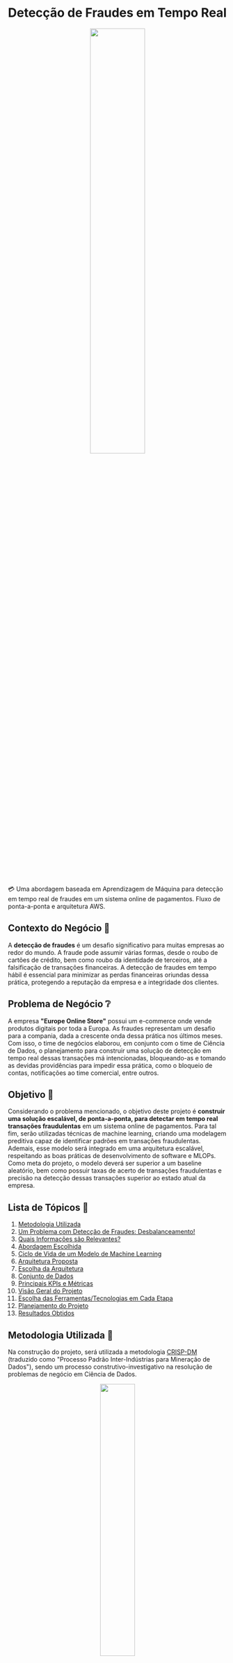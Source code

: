 # Detecção de Fraudes em Tempo Real

<div align="center">
    <image src="images/credit.jpg" width=50%>
</div>

💳 Uma abordagem baseada em Aprendizagem de Máquina para detecção em tempo real de fraudes em um sistema online de pagamentos. Fluxo de ponta-a-ponta e arquitetura AWS.

## Contexto do Negócio 💼
A **detecção de fraudes** é um desafio significativo para muitas empresas ao redor do mundo. A fraude pode assumir várias formas, desde o roubo de cartões de crédito, bem como roubo da identidade de terceiros, até a falsificação de transações financeiras. A detecção de fraudes em tempo hábil é essencial para minimizar as perdas financeiras oriundas dessa prática, protegendo a reputação da empresa e a integridade dos clientes.

## Problema de Negócio ❔
A empresa **"Europe Online Store"** possui um e-commerce onde vende produtos digitais por toda a Europa. As fraudes representam um desafio para a compania, dada a crescente onda dessa prática nos últimos meses. Com isso, o time de negócios elaborou, em conjunto com o time de Ciência de Dados, o planejamento para construir uma solução de detecção em tempo real dessas transações má intencionadas, bloqueando-as e tomando as devidas providências para impedir essa prática, como o bloqueio de contas, notificações ao time comercial, entre outros.

## Objetivo 🎯
Considerando o problema mencionado, o objetivo deste projeto é **construir uma solução escalável, de ponta-a-ponta, para detectar em tempo real transações fraudulentas** em um sistema online de pagamentos. Para tal fim, serão utilizadas técnicas de machine learning, criando uma modelagem preditiva capaz de identificar padrões em transações fraudulentas. Ademais, esse modelo será integrado em uma arquitetura escalável, respeitando as boas práticas de desenvolvimento de software e MLOPs. Como meta do projeto, o modelo deverá ser superior a um baseline aleatório, bem como possuir taxas de acerto de transações fraudulentas e precisão na detecção dessas transações superior ao estado atual da empresa.

## Lista de Tópicos 📌
1. [Metodologia Utilizada](#metodologia-utilizada-📝)
2. [Um Problema com Detecção de Fraudes: Desbalanceamento!](#)
3. [Quais Informações são Relevantes?](#)
4. [Abordagem Escolhida](#abordagem-escolhida-⌚)
5. [Ciclo de Vida de um Modelo de Machine Learning](#)
6. [Arquitetura Proposta](#arquitetura-proposta-🗜)
7. [Escolha da Arquitetura](#escolha-da-arquitetura)
8. [Conjunto de Dados](#conjunto-de-dados-📊)
9. [Principais KPIs e Métricas](#principais-kpis-e-métricas-📈)
10. [Visão Geral do Projeto](#visão-geral-do-projeto-🔎)
11. [Escolha das Ferramentas/Tecnologias em Cada Etapa](escolha-das-ferramentas-tecnologias-em-cada-etapa)
12. [Planejamento do Projeto](#planejamento-do-projeto)
13. [Resultados Obtidos](#resultados-obtidos-🏆)

## Metodologia Utilizada 📝
Na construção do projeto, será utilizada a metodologia [CRISP-DM](https://www.ibm.com/docs/en/spss-modeler/saas?topic=dm-crisp-help-overview) (traduzido como "Processo Padrão Inter-Indústrias para Mineração de Dados"), sendo um processo construtivo-investigativo na resolução de problemas de negócio em Ciência de Dados.

<div align="center">
    <image src="images/crispdm.png" width=40%>
    <br> Imagem de Especialização em Data Science e Big Data (UFPR), disponível em <a href="https://moodle.com/pt/">Moodle</a>.
</div>

## Um Problema com Detecção de Fraudes: Desbalanceamento!
É muito comum em problemas de detecção de fraudes que o evento de interesse (no nosso caso, a fraude) ocorra com uma frequência muito menor que os eventos da classe majoritária. Essa característica, em aprendizagem de máquina, é conhecida como **desbalanceamento de classes**, gerando diversas implicações na criação de modelos. Os modelos apresentam um "viés" para classificar as classes como pertencentes à classe majoritária, gerando pouco ou até mesmo nenhum apredizado. Contornar esse problema é uma tarefa desafiadora, existindo diversas técnicas que podem ajudar nesse contexto; entre tais técnicas, temos estratégias de:
- **Undersampling** <br> É a redução do número de instâncias da classe majoritária, para que as classes se igualem em quantidade. Alguns exemplos de técnicas possíveis de serem utilizadas, dessa categoria, são:
    - `RandomUnderSampler`;
    - `TomekLinks`;
    - `NearMiss`;
- **Oversampling** <br> Processo contrário ao apresentado acima. Se refere a inserção de instâncias pertencentes à classe minoritária, seguindo alguma estratégia, como por exemplo inserção de dados sintéticos. Alguns exemplos de técnicas dessa categoria são:
    - `RandomOverSampler`;
    - `SMOTE` (Synthetic Minority Over-sampling Technique);
    - `ADASYN` (Adaptive Synthetic Sampling);

A escolha da técnica específica depende das particularidades do problema sendo abordado. É comum, em problemas de detecção de fraude, a mistura de diversas técnicas, entre elas a criação de **stacks** de modelos, *ensembles* treinados com variedades balanceadas dos dados originais, utilizando técnicas semelhantes às descritas acima, fornecendo uma capacidade preditiva superior. No geral, os modelos são também treinados utilizando separações estratificadas de dados, ou seja, mantendo as proporções das classes, para não aumentar ainda mais o desbalanceamento. Existem, ainda, outros métodos complementares nos quais pesos específicos são atribuídos à classe minoritária, visando compensar a menor quantidade.

## Quais Informações são Relevantes?
Em detecção de fraudes, existe uma gama de informações que em geral são úteis e relevantes para se descobrir atividades fraudulentas. Segue abaixo algumas delas:

- **Endereço IP do dispositivo de origem** <br> As instituições financeiras podem verificar o endereço IP do dispositivo usado para fazer a transação e verificar se ele está geograficamente próximo ao endereço de faturamento do cartão de crédito. Além disso, eles podem verificar se o endereço IP está em uma lista de endereços conhecidos por atividades fraudulentas;

- **Localização geográfica** <br> As instituições financeiras também podem verificar a localização geográfica da transação e verificar se ela está em uma área conhecida por atividades fraudulentas, como mencionado no tópico anterior;

- **Valor da transação** <br> Valores muito altos ou muito baixos em relação à transação média do usuário podem ser indicadores de atividade fraudulenta. Em suma, anomalias nos valores usuais daquele cliente;

- **Tipo de transação** <br> As instituições financeiras podem verificar o tipo de transação que está sendo realizada e se ela é consistente com o histórico de transações do usuário. Ainda, transações de um tipo específico podem aumentar a probabilidade de ocorrência de uma fraude, especialmente padrões de trocas abruptas do tipo transacional;

- **Padrões de gastos** <br> As instituições financeiras podem verificar se o padrão de gastos do usuário mudou recentemente ou se há transações incomuns que não estão em conformidade com o histórico de gastos do usuário. Esse item é complementar ao que se refere ao valor da transação, visando obter informações a respeito dos padrões de gasto do cliente e o quanto as transações distoam desse padrão;

- **Histórico de transações** <br> O histórico de transações do usuário pode ser verificado para identificar transações suspeitas ou atividades incomuns. No mais, a análise do histórico também fornece exemplos de padrões em históricos trnasacionais não fraudulentos;

- **Tipo de cartão de crédito** <br> Algumas instituições financeiras consideram o tipo de cartão de crédito usado para fazer a transação e se ele é consistentemente usado para fazer compras caras ou incomuns, fornecendo possivelmente uma maior probabilidade de fraude;

- **Frequência de uso** <br> A frequência de uso do cartão de crédito também pode ser um indicador de atividade fraudulenta, especialmente se houver um aumento repentino no uso do cartão;

Todos os itens acima referem-se, em geral, à quebras abruptas no padrão de gasto de um cliente, ou então diretamente à atividades tipicamente suspeitas. No geral, as informações acima referem-se à features que buscam quantificar anomalias, quebras de frequência, diferenças nos gastos usuais, e, por fim, compondo esses itens suspeitos para gerar uma classificação final.

## Abordagem Escolhida ⌚
Existem inúmeras abordagens diferentes para diferentes tipos de problemas de negócio, computação e aprendizagem de máquina. No tocante ao nosso problema de detecção de fraudes, mais especificamente em relação ao modelo de aprendizagem de máquina subjacente, temos algumas possíveis abordagens distintas, entre elas:

- **Em Tempo Real** (*real-time*) <br> A abordagem mais adequada para detecções de fraude em tempo hábil, em relação à aprendizagem de máquina, é a **real-time**, pois precisamos detectar as fraudes antes que ocorram, de maneira rápida. Uma maneira comum de realizar isso é enviando uma requisição à um modelo previamente treinado, que irá nos dizer se uma determinada transação é ou não uma transação fraudulenta, ou então qual a probabilidade que seja fraudulenta de fato;

- **Em Lotes** (*batch*) <br> A abordagem em *batch*, nesse caso em específico, não é indicada, uma vez que realizaríamos predições em lotes de dados, geralmente periodicamente, podendo descobrir as fraudes após estas já terem ocorrido. 

- **Em Fluxos** (*stream*) <br> Primeiramente, é importante fazer uma distinção: o conceito de "stream" para a Engenharia de Dados, em relação à fluxos de dados, é diferente da definição de "stream" no contexto de modelos de aprendizagem de máquina. A primeira refere-se à um tipo especial de processamento de dados em tempo real, mais especificamente relacionados à ordem sequencial e contínua dos dados. A última, refere-se a tipos particulares de modelos capazes de se adaptarem às mudanças nos dados ao longo do tempo (i.e. data drift), reduzindo as necessidades de retreino e potencialmente aperfeiçoando seu desempenho ao longo do tempo. Dito isto, a abordagem em stream é uma alternativa interessante e possível, caso feita em tempo real, de maneira semelhante à abordagem em tempo real. Contudo, como não se obteve nenhuma informação adicional de que os dados das transações estão sofrendo mudanças de padrão e comportamento, optamos por utilizar os modelos tradicionais (treinados em batch) ao invés dos modelos em stream. Uma das razões é a maior complexidade de implementação, validação e monitoramento desses modelos, bem como o fato dos dados não estarem sofrendo mudanças significativas. Por fim, o processo de retreino periódico pode ser benéfico em termos de compreensão de negócio, e deve ser feito cuidadosamente. Muitas vezes é preferível realizá-lo manualmente ao invés de uma forma automatizada, devido à natureza do problema abordado. 

- **Qual será o fluxo geral da detecção das fraudes?** <br> Um modelo de aprendizagem de máquina será previamente treinado com os dados históricos das transações fraudulentas, e então disponibilizado através de uma API, sendo solicitado pelas aplicações, em tempo real, para classificar uma determinada transação, guiando os próximos passos a serem evitados de maneira a mitigar a fraude. Abaixo, segue um diagrama simples para ilustrar esse fluxo geral:

<div align="center">
    <image src="images/fraud_detection_general_flow.png" width=70%>
    <br> Diagrama criado utilizando <a href="https://mermaid.js.org/">Mermaid.js</a>.
</div>

## Ciclo de Vida de um Modelo de Machine Learning
Todo modelo de aprendizagem de máquina, assim como qualquer solução de software, possui um ciclo de vida com algumas etapas aproximadamente definidas. Ao pensar na solução proposta, o time de dados considerou todas essas etapas e buscou aplicar as boas práticas de MLOPs nos diferentes escopos da solução. Segue uma imagem abaixo para ilustrar esse ciclo de vida dos modelos de aprendizagem de máquina:

<div align="center">
    <image src="images/mlops.png" width=50%>
    <br> Imagem disponível em <a href="https://nealanalytics.com/expertise/mlops/">Neal Analytics</a>.
</div>

## Arquitetura Proposta 🗜
Considerando o problema definido, objetivo levantado e a abordagem escolhida, bem como o fato de que a empresa atualmente já possui aplicações que utilizam serviços em nuvem da [AWS (Amazon Web Services)](https://aws.amazon.com/pt/), o time de dados concluiu, juntamente com o time de negócios, que seria uma boa escolha manter essa escolha por motivos relacionados a facilidade de manutenção, compartilhamento de conhecimentos e padronização de processos.

Segue abaixo um diagrama geral com os serviços da AWS a serem utilizados em diferentes etapas do processo de detecção de fraudes em tempo real: 

<div align="center">
    <image src="./images/aws_fraud_detection_architecture/aws_fraud_detection_architecture.png" width=70%>
    <br> Arquitetura proposta utilizando a <a href="https://aws.amazon.com/pt/">Amazon Web Services (AWS)</a>. Diagrama feito utilizando a ferramenta <a href="https://app.diagrams.net/">draw.io</a>
</div>

<br>

Descrevendo brevemente os componentes da arquitetura acima, temos:
- **Loja Online: Sistema Web** 🛍 <br> Aplicação Web correspondente à loja online de venda de produtos digitais, onde os usuários interagem diretamente e realizam suas compras. Onde também as tentativas de fraude são realizadas;

- **Loja Online: Sistema Mobile** 📲 <br> Aplicação opcional, dado que no problema de negócio original não foi incluída a aplicação mobile. Uma solução interessante seria testar o modelo em navegadores (ou onde as aplicações sejam mais estáveis), para então expandir para outros dispositivos;

- [Amazon API Gateway](https://aws.amazon.com/pt/api-gateway/) ⚙ <br> O **Amazon API Gateway** é um serviço totalmente gerenciado que torna mais fácil o desenvolvimento, a publicação, a manutenibilidade, o monitoramento e a segurança de APIs, de maneira escalável. O papel do API Gateway nessa arquitetura é fornecer uma interface de programação de aplicativos (API) para que os clientes possam enviar solicitações para o sistema de detecção de fraudes, atuando como o portão principal de entrada;

- [AWS Lambda](https://aws.amazon.com/pt/lambda/) ⚙ <br> O **AWS Lambda** é um serviço de computação sem servidor (*serverless*) que nos permite executar código sem provisionar ou gerenciar servidores. O papel do Lambda nessa arquitetura é atuar como um intermediário entre o API Gateway e o Amazon SageMaker, recebendo uma solicitação de detecção de fraude e realizando a requisição diretamente no endpoint do SageMaker, encaminhando o resultado obtido novamente à aplicação;

- [Amazon SageMaker](https://aws.amazon.com/pt/sagemaker/) ⚙ <br> O **Amazon SageMaker** é um serviço de aprendizado de máquina totalmente gerenciado que permite criar, treinar e implantar modelos de aprendizado de máquina de maneira escalável. O papel do SageMaker nessa arquitetura é hospedar o modelo de detecção de fraude, permitindo que o AWS Lambda realize predições em tempo real. Adicionalmente, o SageMaker também permite o monitoramento e versionamento de modelos;

- [Amazon Kinesis Data Firehose](https://docs.aws.amazon.com/firehose/latest/dev/what-is-this-service.html) ⚙ <br> O **Amazon Kinesis Data Firehose** é um serviço de streaming de dados gerenciado que facilita o carregamento escalável de informações em destinos de armazenamento e análise. O papel do Kinesis Data Firehose nessa arquitetura é capturar e processar dados de entrada em tempo real, antes de serem armazenados no Amazon S3, buscando monitorar rapidamente as transações realizadas;

- [Amazon S3](https://aws.amazon.com/pt/s3/) ⚙ <br> O **Amazon S3** é um serviço de armazenamento de objetos que oferece escalabilidade, disponibilidade e durabilidade de dados. O papel do Amazon S3 é armazenar tanto os modelos de detecção de fraude a serem utilizados no endpoint do SageMaker (*model registry*), quanto armazenar os dados processados pelo Kinesis Data Firehose, referentes às transações realizadas nas aplicações;

- [Amazon QuickSight](https://aws.amazon.com/pt/quicksight/) ⚙ <br> O **Amazon QuickSight** é um serviço de business intelligence (BI) que permite criar visualizações de dados e relatórios interativos. Esse serviço é algo opcional na arquitetura, pois não é essencial para seu funcionamento, contudo é extremamente útil e proveitoso, caso utilizado em conjunto com os demais componentes. O papel do QuickSight nessa arquitetura é fornecer ferramentas de análise de dados para que os usuários possam explorar informações armazenadas no Amazon S3, obtendo insights valiosos referentes às transações fraudulentas;

## Escolha da Arquitetura
Existem inúmeras maneiras de se realizar tarefas semelhantes utilizando os diversos serviços em nuvem disponíveis, tais como máquinas EC2, instâncias de contâineres, kubernetes, entre diversos outros serviços de computação. Contudo, precisamos escolher um que apresente um bom balanço entre custo/benefício. A escolha dos componentes levou em consideração critérios para se criar uma infraestrutura altamente escalável, dispoível e resiliente, que realiza predições em tempo real, com um fluxo de dados em tempo real e de processamento rápido, eficiente e confiável. No mais, tabém foi considerado um bom custo benefício, por exemplo na escolha do AWS Lambda, que é cobrado de acordo com seu tempo de execução. Segue abaixo os serviços utilizados e seus respectivos benefícios em relação à detecção de fraudes em tempo real:

- **Amazon API Gateway** ✔ <br> Um dos principais benefícios do API Gateway é que ele pode gerenciar automaticamente o tráfego de solicitações de entrada e dimensionar automaticamente para lidar com picos de tráfego, sem que você precise gerenciar infraestrutura. A ideia é fornecer uma maneira centralizada e eficiente para trabalhar com as requisições de detecção de fraude;

- **Lambda** ✔ <br> Uma das principais vantagens do Lambda é a sua capacidade de escalabilidade por padrão, ou seja, pode lidar com qualquer volume de solicitações sem se preocupar em provisionar servidores. Ademais, paga-se pelo tempo de execução do código, o que o torna um serviço econômico. No contexto do problema aqui apresentado, sua escalabilidade e versatilidade é uma vantagem, direcionando as requisições diretamente para o endpoint do modelo e também para o processamento dos dados pelo Kinesis;

- **Amazon SageMaker** ✔ <br> Uma das principais vantagens do SageMaker provém da sua capacidade de treinar e implantar modelos de forma rápida e escalável, tornando-o ideal para ambientes em que a rapidez e a precisão são cruciais, como na detecção de fraudes em tempo real. Adicionalmente, ele permite o retreino de modelos, qie pode ser necessário dado a natureza do problema abordado;

- **Amazon S3** ✔ <br> Uma das principais vantagens do Amazon S3 é sua grande escalabilidade. Ele pode armazenar e recuperar quantidades massivas de dados de forma eficiente e segura, podendo também ser facilmente integrado a outros serviços da AWS. Ademais, a durabilidade dos dados é alta, com um histórico de disponibilidade de 99,999999999% dos objetos armazenados;

- **Amazon Kinesis Data Firehose** ✔ <br> Uma das principais vantagens do Kinesis Data Firehose refere-se à sua capacidade de processar dados em tempo real, enviando-os para vários destinos e permitindo que o sistema possa ser adaptável a diferentes necessidades de análise e armazenamento. No exemplo aqui abordado, é crucial o acompanhamento em tempo real das transações realizadas;

- **Amazon QuickSight** ✔ <br> Uma das principais vantagens do QuickSight é sua facilidade de uso, oferecendo uma interface simples e intuitiva para visualização e análise de dados. Ademais, o QuickSight é capaz de se integrar com outros serviços da AWS, tornando-o uma solução eficiente para analisar grandes quantidades de dados em tempo real. É de suma importância poder visualizar de maneira eficiente os dados transacionais, possíveis padrões em fraudes e histórico dos clientes;

## Conjunto de Dados 📊
A base de dados utilizada será a [Credit Card Fraud Detection (Kaggle)](https://www.kaggle.com/datasets/mlg-ulb/creditcardfraud). O conjunto de dados contém **transações feitas por cartões de crédito** em setembro de 2013 por titulares de cartões europeus. Este conjunto de dados apresenta transações que ocorreram em dois dias, onde temos 492 fraudes em 284.807 transações. O conjunto de dados é altamente desequilibrado, a classe positiva (fraudes) representa 0,172% de todas as transações.

Infelizmente, por motivos de sigilo, o nome das features foi mascarado na base original. Portanto, serão atribuídos nomes fictícios para cada uma delas, para fins do projeto. Segue abaixo uma lista contendo as colunas e suas respectivas descrições:

| Coluna     | Tipo do Dado | Descrição          |
|------------|--------------|--------------------|
| `amount`   | `float`      | Valor da transação |
| `time`     | `datetime`   | Data da transação  |

## Principais KPIs e Métricas 📈
Após conversas com o time de negócios e os principais stakeholders envolvidos no projeto, foram definidas as principais KPIs referentes ao modelo a ser construído:

- **Taxa de detecção das transações fraudulentas** (deve ser maximizada);
- **Taxa de falsos positivos na detecção das transações fraudulentas** (deve ser minimizada);
- **Tempo de processamento** que o modelo leva pra realizar e devolver as predições, em segundos (deve ser minimizado);
- **Prejuízo evitado** do total de transações impedidas de serem fraudadas (em R$), considerando o `amount` total somado;

Considerando as principais KPIs envolvidas, o time de Ciência de Dados escolheu as seguintes **métricas** para guiar a construção dos modelos:
- **Revocação** (`recall`) <br> Taxa de detecção das transações fraudulentas em relação ao total de fraudes;
- **Precisão** (`precision`) <br> Taxa de acerto das transações fraudulentas em relação ao total transações definidas como fraude;
- **F1 Score Balanceado** (`f1`) <br> Média harmônica entre a precisão e a revocação, em relação às transações fraudulentas, considerando ainda o balanceamento das classes;
- **KS** (*Kolmogorov–Smirnov*) <br> Métrica que determina o grau de separação das classes, muito utilizado em problemas de classificação binária;

## Visão Geral do Projeto 🔎
O projeto, de maneira geral, segue as seguintes etapas:
- **Obtenção dos dados** <br> Fluxo de ETL, limpeza e pré-processamento dos dados, seguido da automatização do processo;
- **Análise de dados** <br> Engloba EDA, validação de hipóteses, entre outros;
- **Criação do modelo** <br> Parte mais experimental do processo, englobando *model selection*, *feature engineering*, *feature selection*, *hyperparameter tuning*, entre outros;
- **Disponibilização do modelo** <br> Produtificação do modelo, empacotamento, conteinerização, construção da API e disponibilização;

## Escolha das Ferramentas/Tecnologias em Cada Etapa 🛠

## Planejamento do Projeto 🔬
Após a definição do nosso objetivo, a próxima etapa é o planejamento das atividades a serem realizadas.

- **Objetivos da Sprint 1**
    - Processo de extração e processamento da base de dados a ser utilizada (*Extract, Transform, Load, ETL*);
    - Pré-processamento dos dados, limpeza e padronização da base (*data cleaning*);
    - Agendamento do processo utilizando Airflow;
- **Objetivos da Sprint 2**
    - Análise exploratória (EDA) na base de dados;
    - Elaboração e validação de hipóteses de negócio;
- **Objetivos da Sprint 3**
    - Criação de um modelo base (baseline) na detecção de fraudes;
    - Criação de um modelo protótipo (prototipação rápida utilizando LightGBM) para detecção de fraudes;
    - Criar um MVP do projeto, contendo o modelo protótipo disponibilizado através de uma API.
- **Objetivos da Sprint 4**
    - Tratar valores faltantes (se existirem) na base de dados (*data imputation*);
    - Tratar desbalanceamento das classes (*imbalance classification*);
    - Testar vários modelos e escolher o mais promissor (*model selection*);
- **Objetivos da Sprint 5**
    - Criar novas features a partir das informações existentes (*feature engineering*);
    - Selecionar as melhores features para o 
    modelo escolhido (*feature selection*);
    - Refinar o modelo selecionado (*hyperparameter tuning*);
    - Ajuste e análise do *threshold* a ser escolhido;
- **Objetivos da Sprint 6**
    - Apresentação do modelo e alinhamento com o time de negócio e os stakeholders envolvidos (*storytelling*);
    - Ajustes finais no modelo, adaptações e possíveis melhorias;
    - Disponibilização do modelo através de uma API (*model deployment*);

## Resultados Obtidos 🏆
